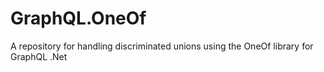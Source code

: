 # GraphQL.OneOf
A repository for handling discriminated unions using the OneOf library for GraphQL .Net
